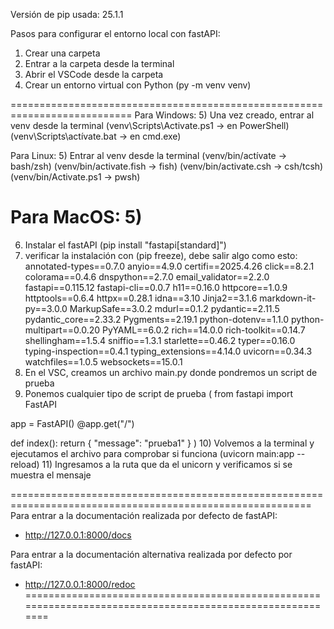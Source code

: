 Versión de pip usada: 25.1.1

Pasos para configurar el entorno local con fastAPI:
1) Crear una carpeta
2) Entrar a la carpeta desde la terminal
3) Abrir el VSCode desde la carpeta
4) Crear un entorno virtual con Python (py -m venv venv)

===========================================================================
Para Windows:
5) Una vez creado, entrar al venv desde la terminal 
(venv\Scripts\Activate.ps1 -> en PowerShell)
(venv\Scripts\actívate.bat -> en cmd.exe)

Para Linux:
5) Entrar al venv desde la terminal
(venv/bin/actívate -> bash/zsh)
(venv/bin/activate.fish -> fish)
(venv/bin/activate.csh -> csh/tcsh)
(venv/bin/Activate.ps1 -> pwsh)

Para MacOS:
5) 
===========================================================================

6) Instalar el fastAPI (pip install "fastapi[standard]")
7) verificar la instalación con (pip freeze), debe salir algo como esto:
annotated-types==0.7.0
anyio==4.9.0
certifi==2025.4.26
click==8.2.1
colorama==0.4.6
dnspython==2.7.0
email_validator==2.2.0
fastapi==0.115.12
fastapi-cli==0.0.7
h11==0.16.0
httpcore==1.0.9
httptools==0.6.4
httpx==0.28.1
idna==3.10
Jinja2==3.1.6
markdown-it-py==3.0.0
MarkupSafe==3.0.2
mdurl==0.1.2
pydantic==2.11.5
pydantic_core==2.33.2
Pygments==2.19.1
python-dotenv==1.1.0
python-multipart==0.0.20
PyYAML==6.0.2
rich==14.0.0
rich-toolkit==0.14.7
shellingham==1.5.4
sniffio==1.3.1
starlette==0.46.2
typer==0.16.0
typing-inspection==0.4.1
typing_extensions==4.14.0
uvicorn==0.34.3
watchfiles==1.0.5
websockets==15.0.1
8) En el VSC, creamos un archivo main.py donde pondremos un script de prueba
9) Ponemos cualquier tipo de script de prueba (
from fastapi import FastAPI

app = FastAPI()
@app.get("/")

def index():
    return {
        "message": "prueba1"
    }
)
10) Volvemos a la terminal y ejecutamos el archivo para comprobar si funciona (uvicorn main:app --reload)
11) Ingresamos a la ruta que da el unicorn y verificamos si se muestra el mensaje

==========================================================================================================
Para entrar a la documentación realizada por defecto de fastAPI:
- http://127.0.0.1:8000/docs

Para entrar a la documentación alternativa realizada por defecto por fastAPI:
- http://127.0.0.1:8000/redoc
==========================================================================================================